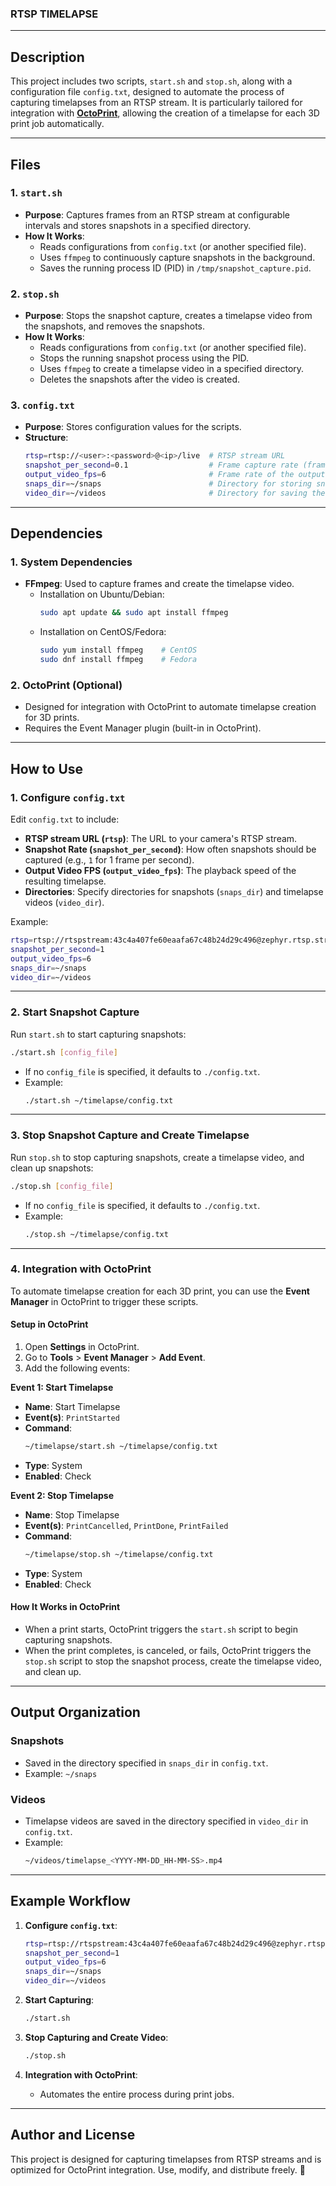 ### **RTSP TIMELAPSE**

---

## **Description**
This project includes two scripts, `start.sh` and `stop.sh`, along with a configuration file `config.txt`, designed to automate the process of capturing timelapses from an RTSP stream. It is particularly tailored for integration with **[OctoPrint](https://octoprint.org/)**, allowing the creation of a timelapse for each 3D print job automatically.

---

## **Files**

### **1. `start.sh`**
- **Purpose**: Captures frames from an RTSP stream at configurable intervals and stores snapshots in a specified directory.
- **How It Works**:
  - Reads configurations from `config.txt` (or another specified file).
  - Uses `ffmpeg` to continuously capture snapshots in the background.
  - Saves the running process ID (PID) in `/tmp/snapshot_capture.pid`.

### **2. `stop.sh`**
- **Purpose**: Stops the snapshot capture, creates a timelapse video from the snapshots, and removes the snapshots.
- **How It Works**:
  - Reads configurations from `config.txt` (or another specified file).
  - Stops the running snapshot process using the PID.
  - Uses `ffmpeg` to create a timelapse video in a specified directory.
  - Deletes the snapshots after the video is created.

### **3. `config.txt`**
- **Purpose**: Stores configuration values for the scripts.
- **Structure**:
  ```bash
  rtsp=rtsp://<user>:<password>@<ip>/live  # RTSP stream URL
  snapshot_per_second=0.1                  # Frame capture rate (frames per second)
  output_video_fps=6                       # Frame rate of the output video
  snaps_dir=~/snaps                        # Directory for storing snapshots
  video_dir=~/videos                       # Directory for saving the final video
  ```

---

## **Dependencies**

### **1. System Dependencies**
- **FFmpeg**: Used to capture frames and create the timelapse video.
  - Installation on Ubuntu/Debian:
    ```bash
    sudo apt update && sudo apt install ffmpeg
    ```
  - Installation on CentOS/Fedora:
    ```bash
    sudo yum install ffmpeg    # CentOS
    sudo dnf install ffmpeg    # Fedora
    ```

### **2. OctoPrint (Optional)**
- Designed for integration with OctoPrint to automate timelapse creation for 3D prints.
- Requires the Event Manager plugin (built-in in OctoPrint).

---

## **How to Use**

### **1. Configure `config.txt`**
Edit `config.txt` to include:
- **RTSP stream URL (`rtsp`)**: The URL to your camera's RTSP stream.
- **Snapshot Rate (`snapshot_per_second`)**: How often snapshots should be captured (e.g., `1` for 1 frame per second).
- **Output Video FPS (`output_video_fps`)**: The playback speed of the resulting timelapse.
- **Directories**: Specify directories for snapshots (`snaps_dir`) and timelapse videos (`video_dir`).

Example:
```bash
rtsp=rtsp://rtspstream:43c4a407fe60eaafa67c48b24d29c496@zephyr.rtsp.stream/pattern
snapshot_per_second=1
output_video_fps=6
snaps_dir=~/snaps
video_dir=~/videos
```

---

### **2. Start Snapshot Capture**
Run `start.sh` to start capturing snapshots:
```bash
./start.sh [config_file]
```
- If no `config_file` is specified, it defaults to `./config.txt`.
- Example:
  ```bash
  ./start.sh ~/timelapse/config.txt
  ```

---

### **3. Stop Snapshot Capture and Create Timelapse**
Run `stop.sh` to stop capturing snapshots, create a timelapse video, and clean up snapshots:
```bash
./stop.sh [config_file]
```
- If no `config_file` is specified, it defaults to `./config.txt`.
- Example:
  ```bash
  ./stop.sh ~/timelapse/config.txt
  ```

---

### **4. Integration with OctoPrint**
To automate timelapse creation for each 3D print, you can use the **Event Manager** in OctoPrint to trigger these scripts.

#### **Setup in OctoPrint**
1. Open **Settings** in OctoPrint.
2. Go to **Tools** > **Event Manager** > **Add Event**.
3. Add the following events:

**Event 1: Start Timelapse**
- **Name**: Start Timelapse  
- **Event(s)**: `PrintStarted`  
- **Command**:  
  ```bash
  ~/timelapse/start.sh ~/timelapse/config.txt
  ```
- **Type**: System  
- **Enabled**: Check  

**Event 2: Stop Timelapse**
- **Name**: Stop Timelapse  
- **Event(s)**: `PrintCancelled`, `PrintDone`, `PrintFailed`  
- **Command**:  
  ```bash
  ~/timelapse/stop.sh ~/timelapse/config.txt
  ```
- **Type**: System  
- **Enabled**: Check  

#### **How It Works in OctoPrint**
- When a print starts, OctoPrint triggers the `start.sh` script to begin capturing snapshots.
- When the print completes, is canceled, or fails, OctoPrint triggers the `stop.sh` script to stop the snapshot process, create the timelapse video, and clean up.

---

## **Output Organization**

### **Snapshots**
- Saved in the directory specified in `snaps_dir` in `config.txt`.
- Example: `~/snaps`

### **Videos**
- Timelapse videos are saved in the directory specified in `video_dir` in `config.txt`.
- Example:
  ```bash
  ~/videos/timelapse_<YYYY-MM-DD_HH-MM-SS>.mp4
  ```

---

## **Example Workflow**

1. **Configure `config.txt`**:
   ```bash
   rtsp=rtsp://rtspstream:43c4a407fe60eaafa67c48b24d29c496@zephyr.rtsp.stream/pattern
   snapshot_per_second=1
   output_video_fps=6
   snaps_dir=~/snaps
   video_dir=~/videos
   ```

2. **Start Capturing**:
   ```bash
   ./start.sh
   ```

3. **Stop Capturing and Create Video**:
   ```bash
   ./stop.sh
   ```

4. **Integration with OctoPrint**:
   - Automates the entire process during print jobs.

---

## **Author and License**
This project is designed for capturing timelapses from RTSP streams and is optimized for OctoPrint integration. Use, modify, and distribute freely. 🚀
